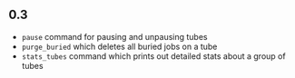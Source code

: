 0.3
---
- `pause` command for pausing and unpausing tubes
- `purge_buried` which deletes all buried jobs on a tube
- `stats_tubes` command which prints out detailed stats about a group of tubes
